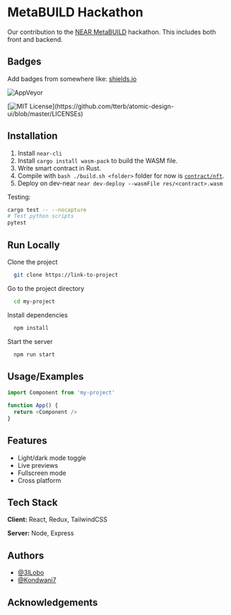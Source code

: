 
# MetaBUILD Hackathon
Our contribution to the [NEAR MetaBUILD](https://metabuild.devpost.com) hackathon. This includes both front and backend.

## Badges

Add badges from somewhere like: [shields.io](https://shields.io/)

![AppVeyor](https://img.shields.io/appveyor/build/AERX-dev/MetaBuildHackathon?style=plastic)

[![MIT License](https://img.shields.io/apm/l/atomic-design-ui.svg?)](https://github.com/tterb/atomic-design-ui/blob/master/LICENSEs)


## Installation

1. Install ```near-cli```
1. Install ```cargo install wasm-pack``` to build the WASM file.
2. Write smart contract in Rust.
3. Compile with ```bash ./build.sh <folder>``` folder for now is [`contract/nft`](./contracts/nft/).
4. Deploy on dev-near ```near dev-deploy --wasmFile res/<contract>.wasm```


Testing:
```bash
cargo test -- --nocapture
# Test python scripts
pytest
```
    
## Run Locally

Clone the project

```bash
  git clone https://link-to-project
```

Go to the project directory

```bash
  cd my-project
```

Install dependencies

```bash
  npm install
```

Start the server

```bash
  npm run start
```


## Usage/Examples

```javascript
import Component from 'my-project'

function App() {
  return <Component />
}
```


## Features

- Light/dark mode toggle
- Live previews
- Fullscreen mode
- Cross platform


## Tech Stack

**Client:** React, Redux, TailwindCSS

**Server:** Node, Express


## Authors

- [@3lLobo](https://www.github.com/3lLobo)
- [@Kondwani7](https://github.com/Kondwani7)


## Acknowledgements

